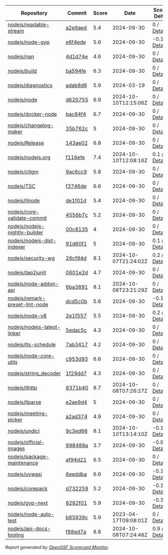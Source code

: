 <!-- OPENSSF-SCORECARD-MONITOR:START -->

| Repository | Commit | Score | Date | Score Delta | Report | StepSecurity |
| -- | -- | -- | -- | -- | -- | -- |
| [nodejs/readable-stream](https://github.com/nodejs/readable-stream) | [a2e9aed](https://github.com/nodejs/readable-stream/commit/a2e9aedf4aeee4a5e4d8efcb175edb67e2817eaa) | 5.4 | 2024-09-30 | 0 / [Details](https://ossf.github.io/scorecard-visualizer/#/projects/github.com/nodejs/readable-stream/compare/a2e9aedf4aeee4a5e4d8efcb175edb67e2817eaa/a2e9aedf4aeee4a5e4d8efcb175edb67e2817eaa) | [View](https://ossf.github.io/scorecard-visualizer/#/projects/github.com/nodejs/readable-stream/commit/a2e9aedf4aeee4a5e4d8efcb175edb67e2817eaa) | [Fix it](https://app.stepsecurity.io/securerepo?repo=nodejs/readable-stream) |
| [nodejs/node-gyp](https://github.com/nodejs/node-gyp) | [e6f4ede](https://github.com/nodejs/node-gyp/commit/e6f4ede10cca28e9edeaa85d7830914c5d1499c7) | 5.6 | 2024-09-30 | -0.1 / [Details](https://ossf.github.io/scorecard-visualizer/#/projects/github.com/nodejs/node-gyp/compare/e6f4ede10cca28e9edeaa85d7830914c5d1499c7/e6f4ede10cca28e9edeaa85d7830914c5d1499c7) | [View](https://ossf.github.io/scorecard-visualizer/#/projects/github.com/nodejs/node-gyp/commit/e6f4ede10cca28e9edeaa85d7830914c5d1499c7) | [Fix it](https://app.stepsecurity.io/securerepo?repo=nodejs/node-gyp) |
| [nodejs/nan](https://github.com/nodejs/nan) | [4d1d74e](https://github.com/nodejs/nan/commit/4d1d74e0a9ea8fa8091b88e45dc57e4c7eb9cdf7) | 4.6 | 2024-09-30 | 0 / [Details](https://ossf.github.io/scorecard-visualizer/#/projects/github.com/nodejs/nan/compare/4d1d74e0a9ea8fa8091b88e45dc57e4c7eb9cdf7/4d1d74e0a9ea8fa8091b88e45dc57e4c7eb9cdf7) | [View](https://ossf.github.io/scorecard-visualizer/#/projects/github.com/nodejs/nan/commit/4d1d74e0a9ea8fa8091b88e45dc57e4c7eb9cdf7) | [Fix it](https://app.stepsecurity.io/securerepo?repo=nodejs/nan) |
| [nodejs/build](https://github.com/nodejs/build) | [ba594fe](https://github.com/nodejs/build/commit/ba594fe84e31e43be183a67bd3d6bdd4974e8be2) | 6.3 | 2024-09-30 | 0 / [Details](https://ossf.github.io/scorecard-visualizer/#/projects/github.com/nodejs/build/compare/62a7c769f6aee5537efaa40083851af9295f01a8/ba594fe84e31e43be183a67bd3d6bdd4974e8be2) | [View](https://ossf.github.io/scorecard-visualizer/#/projects/github.com/nodejs/build/commit/ba594fe84e31e43be183a67bd3d6bdd4974e8be2) | [Fix it](https://app.stepsecurity.io/securerepo?repo=nodejs/build) |
| [nodejs/diagnostics](https://github.com/nodejs/diagnostics) | [adab8d6](https://github.com/nodejs/diagnostics/commit/adab8d62aca9e47928570c29e7e5908a0f825039) | 5.9 | 2024-03-19 | 0 / [Details](https://ossf.github.io/scorecard-visualizer/#/projects/github.com/nodejs/diagnostics/compare/adab8d62aca9e47928570c29e7e5908a0f825039/adab8d62aca9e47928570c29e7e5908a0f825039) | [View](https://ossf.github.io/scorecard-visualizer/#/projects/github.com/nodejs/diagnostics/commit/adab8d62aca9e47928570c29e7e5908a0f825039) | [Fix it](https://app.stepsecurity.io/securerepo?repo=nodejs/diagnostics) |
| [nodejs/node](https://github.com/nodejs/node) | [d620755](https://github.com/nodejs/node/commit/d62075566125455dafa2e84cd41373676cb7e158) | 6.9 | 2024-10-10T12:15:06Z | 0 / [Details](https://ossf.github.io/scorecard-visualizer/#/projects/github.com/nodejs/node/compare/17fd32790ad5e229c54617dc36de434fbf41a199/d62075566125455dafa2e84cd41373676cb7e158) | [View](https://ossf.github.io/scorecard-visualizer/#/projects/github.com/nodejs/node/commit/d62075566125455dafa2e84cd41373676cb7e158) | [Fix it](https://app.stepsecurity.io/securerepo?repo=nodejs/node) |
| [nodejs/docker-node](https://github.com/nodejs/docker-node) | [bac84f4](https://github.com/nodejs/docker-node/commit/bac84f45d6ae4559496b95ce8d115d81768639a0) | 6.7 | 2024-09-30 | 0 / [Details](https://ossf.github.io/scorecard-visualizer/#/projects/github.com/nodejs/docker-node/compare/325606f2b43ff922bc5cda93e36f69184213f80c/bac84f45d6ae4559496b95ce8d115d81768639a0) | [View](https://ossf.github.io/scorecard-visualizer/#/projects/github.com/nodejs/docker-node/commit/bac84f45d6ae4559496b95ce8d115d81768639a0) | [Fix it](https://app.stepsecurity.io/securerepo?repo=nodejs/docker-node) |
| [nodejs/changelog-maker](https://github.com/nodejs/changelog-maker) | [35b762c](https://github.com/nodejs/changelog-maker/commit/35b762c78ae5beb7dbe0cacca41717ddb29a3484) | 5 | 2024-09-30 | 0 / [Details](https://ossf.github.io/scorecard-visualizer/#/projects/github.com/nodejs/changelog-maker/compare/35b762c78ae5beb7dbe0cacca41717ddb29a3484/35b762c78ae5beb7dbe0cacca41717ddb29a3484) | [View](https://ossf.github.io/scorecard-visualizer/#/projects/github.com/nodejs/changelog-maker/commit/35b762c78ae5beb7dbe0cacca41717ddb29a3484) | [Fix it](https://app.stepsecurity.io/securerepo?repo=nodejs/changelog-maker) |
| [nodejs/Release](https://github.com/nodejs/Release) | [143ae02](https://github.com/nodejs/Release/commit/143ae025dacdc4d1b08ba32365e083f76a0ab053) | 6.8 | 2024-09-30 | 0 / [Details](https://ossf.github.io/scorecard-visualizer/#/projects/github.com/nodejs/Release/compare/3c1837b1bc5d5a216de5187bae25a578fc3b0b21/143ae025dacdc4d1b08ba32365e083f76a0ab053) | [View](https://ossf.github.io/scorecard-visualizer/#/projects/github.com/nodejs/Release/commit/143ae025dacdc4d1b08ba32365e083f76a0ab053) | [Fix it](https://app.stepsecurity.io/securerepo?repo=nodejs/Release) |
| [nodejs/nodejs.org](https://github.com/nodejs/nodejs.org) | [f116efe](https://github.com/nodejs/nodejs.org/commit/f116efe39e942f67b302b3e9853c823a9beff92d) | 7.4 | 2024-10-10T12:08:16Z | 0.1 / [Details](https://ossf.github.io/scorecard-visualizer/#/projects/github.com/nodejs/nodejs.org/compare/29e64d74e7863056e3de0df4f4b0cad18e027762/f116efe39e942f67b302b3e9853c823a9beff92d) | [View](https://ossf.github.io/scorecard-visualizer/#/projects/github.com/nodejs/nodejs.org/commit/f116efe39e942f67b302b3e9853c823a9beff92d) | [Fix it](https://app.stepsecurity.io/securerepo?repo=nodejs/nodejs.org) |
| [nodejs/citgm](https://github.com/nodejs/citgm) | [9ac6cc9](https://github.com/nodejs/citgm/commit/9ac6cc9159697eade2fa3725e3117982260a7209) | 5.8 | 2024-09-30 | 0 / [Details](https://ossf.github.io/scorecard-visualizer/#/projects/github.com/nodejs/citgm/compare/9ac6cc9159697eade2fa3725e3117982260a7209/9ac6cc9159697eade2fa3725e3117982260a7209) | [View](https://ossf.github.io/scorecard-visualizer/#/projects/github.com/nodejs/citgm/commit/9ac6cc9159697eade2fa3725e3117982260a7209) | [Fix it](https://app.stepsecurity.io/securerepo?repo=nodejs/citgm) |
| [nodejs/TSC](https://github.com/nodejs/TSC) | [f3746de](https://github.com/nodejs/TSC/commit/f3746debb79747dea80d6733011a1132692a57c0) | 6.6 | 2024-09-30 | 0 / [Details](https://ossf.github.io/scorecard-visualizer/#/projects/github.com/nodejs/TSC/compare/b491cfb0d506fad7a50728dddc6430bbafba9a84/f3746debb79747dea80d6733011a1132692a57c0) | [View](https://ossf.github.io/scorecard-visualizer/#/projects/github.com/nodejs/TSC/commit/f3746debb79747dea80d6733011a1132692a57c0) | [Fix it](https://app.stepsecurity.io/securerepo?repo=nodejs/TSC) |
| [nodejs/llnode](https://github.com/nodejs/llnode) | [de1f01d](https://github.com/nodejs/llnode/commit/de1f01d70a5c58111dd873d340f898023e4e8fe6) | 5.4 | 2024-09-30 | 0 / [Details](https://ossf.github.io/scorecard-visualizer/#/projects/github.com/nodejs/llnode/compare/de1f01d70a5c58111dd873d340f898023e4e8fe6/de1f01d70a5c58111dd873d340f898023e4e8fe6) | [View](https://ossf.github.io/scorecard-visualizer/#/projects/github.com/nodejs/llnode/commit/de1f01d70a5c58111dd873d340f898023e4e8fe6) | [Fix it](https://app.stepsecurity.io/securerepo?repo=nodejs/llnode) |
| [nodejs/core-validate-commit](https://github.com/nodejs/core-validate-commit) | [4556b7c](https://github.com/nodejs/core-validate-commit/commit/4556b7ced175f8802ef32a0cb1af273e9bab5c24) | 5.2 | 2024-09-30 | 0 / [Details](https://ossf.github.io/scorecard-visualizer/#/projects/github.com/nodejs/core-validate-commit/compare/4556b7ced175f8802ef32a0cb1af273e9bab5c24/4556b7ced175f8802ef32a0cb1af273e9bab5c24) | [View](https://ossf.github.io/scorecard-visualizer/#/projects/github.com/nodejs/core-validate-commit/commit/4556b7ced175f8802ef32a0cb1af273e9bab5c24) | [Fix it](https://app.stepsecurity.io/securerepo?repo=nodejs/core-validate-commit) |
| [nodejs/nodejs-nightly-builder](https://github.com/nodejs/nodejs-nightly-builder) | [00c8135](https://github.com/nodejs/nodejs-nightly-builder/commit/00c8135102b0e272ed1d8950845a5412cc9bc237) | 4 | 2024-09-30 | 0 / [Details](https://ossf.github.io/scorecard-visualizer/#/projects/github.com/nodejs/nodejs-nightly-builder/compare/00c8135102b0e272ed1d8950845a5412cc9bc237/00c8135102b0e272ed1d8950845a5412cc9bc237) | [View](https://ossf.github.io/scorecard-visualizer/#/projects/github.com/nodejs/nodejs-nightly-builder/commit/00c8135102b0e272ed1d8950845a5412cc9bc237) | [Fix it](https://app.stepsecurity.io/securerepo?repo=nodejs/nodejs-nightly-builder) |
| [nodejs/nodejs-dist-indexer](https://github.com/nodejs/nodejs-dist-indexer) | [91d60f1](https://github.com/nodejs/nodejs-dist-indexer/commit/91d60f11e1762b0f4f5c51bbd9886147355b952a) | 5 | 2024-09-30 | 0.1 / [Details](https://ossf.github.io/scorecard-visualizer/#/projects/github.com/nodejs/nodejs-dist-indexer/compare/91d60f11e1762b0f4f5c51bbd9886147355b952a/91d60f11e1762b0f4f5c51bbd9886147355b952a) | [View](https://ossf.github.io/scorecard-visualizer/#/projects/github.com/nodejs/nodejs-dist-indexer/commit/91d60f11e1762b0f4f5c51bbd9886147355b952a) | [Fix it](https://app.stepsecurity.io/securerepo?repo=nodejs/nodejs-dist-indexer) |
| [nodejs/security-wg](https://github.com/nodejs/security-wg) | [26cf94d](https://github.com/nodejs/security-wg/commit/26cf94dd6bd22393449e1fbf2dcf975fd71cb82c) | 8.1 | 2024-10-07T21:24:02Z | 0.2 / [Details](https://ossf.github.io/scorecard-visualizer/#/projects/github.com/nodejs/security-wg/compare/a2b189b1e0f42b76f68fcfac8fc81515fdd7bb21/26cf94dd6bd22393449e1fbf2dcf975fd71cb82c) | [View](https://ossf.github.io/scorecard-visualizer/#/projects/github.com/nodejs/security-wg/commit/26cf94dd6bd22393449e1fbf2dcf975fd71cb82c) | [Fix it](https://app.stepsecurity.io/securerepo?repo=nodejs/security-wg) |
| [nodejs/tap2junit](https://github.com/nodejs/tap2junit) | [0601e2d](https://github.com/nodejs/tap2junit/commit/0601e2df056c9a6625eba78c627eab405d09caa8) | 4.7 | 2024-09-30 | 0 / [Details](https://ossf.github.io/scorecard-visualizer/#/projects/github.com/nodejs/tap2junit/compare/0601e2df056c9a6625eba78c627eab405d09caa8/0601e2df056c9a6625eba78c627eab405d09caa8) | [View](https://ossf.github.io/scorecard-visualizer/#/projects/github.com/nodejs/tap2junit/commit/0601e2df056c9a6625eba78c627eab405d09caa8) | [Fix it](https://app.stepsecurity.io/securerepo?repo=nodejs/tap2junit) |
| [nodejs/node-addon-api](https://github.com/nodejs/node-addon-api) | [6ba3891](https://github.com/nodejs/node-addon-api/commit/6ba3891954d8b56215d133e54a86cb621e476b9e) | 8.1 | 2024-10-08T23:21:29Z | 0 / [Details](https://ossf.github.io/scorecard-visualizer/#/projects/github.com/nodejs/node-addon-api/compare/294a43f8c6a4c79b3295a8f1b83d4782d44cfe74/6ba3891954d8b56215d133e54a86cb621e476b9e) | [View](https://ossf.github.io/scorecard-visualizer/#/projects/github.com/nodejs/node-addon-api/commit/6ba3891954d8b56215d133e54a86cb621e476b9e) | [Fix it](https://app.stepsecurity.io/securerepo?repo=nodejs/node-addon-api) |
| [nodejs/remark-preset-lint-node](https://github.com/nodejs/remark-preset-lint-node) | [dcd5c0b](https://github.com/nodejs/remark-preset-lint-node/commit/dcd5c0b037927be53f05bf4235914226a5935591) | 5.6 | 2024-09-30 | -0.1 / [Details](https://ossf.github.io/scorecard-visualizer/#/projects/github.com/nodejs/remark-preset-lint-node/compare/b057720ac858784d267dc299dc62c4ee090a3068/dcd5c0b037927be53f05bf4235914226a5935591) | [View](https://ossf.github.io/scorecard-visualizer/#/projects/github.com/nodejs/remark-preset-lint-node/commit/dcd5c0b037927be53f05bf4235914226a5935591) | [Fix it](https://app.stepsecurity.io/securerepo?repo=nodejs/remark-preset-lint-node) |
| [nodejs/node-v8](https://github.com/nodejs/node-v8) | [2e1f557](https://github.com/nodejs/node-v8/commit/2e1f557df07e5f89aaad4e0b2f60f1e6c4516251) | 5.5 | 2024-09-30 | 0.2 / [Details](https://ossf.github.io/scorecard-visualizer/#/projects/github.com/nodejs/node-v8/compare/e82d577cdc34e19a65d919975b7ba35f2b9bc915/2e1f557df07e5f89aaad4e0b2f60f1e6c4516251) | [View](https://ossf.github.io/scorecard-visualizer/#/projects/github.com/nodejs/node-v8/commit/2e1f557df07e5f89aaad4e0b2f60f1e6c4516251) | [Fix it](https://app.stepsecurity.io/securerepo?repo=nodejs/node-v8) |
| [nodejs/nodejs-latest-linker](https://github.com/nodejs/nodejs-latest-linker) | [5edac5c](https://github.com/nodejs/nodejs-latest-linker/commit/5edac5c47c6b3f619bff3e51996dd18796f92c71) | 4.3 | 2024-09-30 | 0 / [Details](https://ossf.github.io/scorecard-visualizer/#/projects/github.com/nodejs/nodejs-latest-linker/compare/5edac5c47c6b3f619bff3e51996dd18796f92c71/5edac5c47c6b3f619bff3e51996dd18796f92c71) | [View](https://ossf.github.io/scorecard-visualizer/#/projects/github.com/nodejs/nodejs-latest-linker/commit/5edac5c47c6b3f619bff3e51996dd18796f92c71) | [Fix it](https://app.stepsecurity.io/securerepo?repo=nodejs/nodejs-latest-linker) |
| [nodejs/lts-schedule](https://github.com/nodejs/lts-schedule) | [7ab3417](https://github.com/nodejs/lts-schedule/commit/7ab3417749715bd6665eb840da54a5bea696ecc0) | 4.2 | 2024-09-30 | 0 / [Details](https://ossf.github.io/scorecard-visualizer/#/projects/github.com/nodejs/lts-schedule/compare/7ab3417749715bd6665eb840da54a5bea696ecc0/7ab3417749715bd6665eb840da54a5bea696ecc0) | [View](https://ossf.github.io/scorecard-visualizer/#/projects/github.com/nodejs/lts-schedule/commit/7ab3417749715bd6665eb840da54a5bea696ecc0) | [Fix it](https://app.stepsecurity.io/securerepo?repo=nodejs/lts-schedule) |
| [nodejs/node-core-utils](https://github.com/nodejs/node-core-utils) | [c953d93](https://github.com/nodejs/node-core-utils/commit/c953d93523cf2d88686e076f9abd4b661a9e8b0d) | 6.6 | 2024-09-30 | 0 / [Details](https://ossf.github.io/scorecard-visualizer/#/projects/github.com/nodejs/node-core-utils/compare/aa25318cd46e3698f59da59bf8e1ed6809da5ada/c953d93523cf2d88686e076f9abd4b661a9e8b0d) | [View](https://ossf.github.io/scorecard-visualizer/#/projects/github.com/nodejs/node-core-utils/commit/c953d93523cf2d88686e076f9abd4b661a9e8b0d) | [Fix it](https://app.stepsecurity.io/securerepo?repo=nodejs/node-core-utils) |
| [nodejs/string_decoder](https://github.com/nodejs/string_decoder) | [1f29dd7](https://github.com/nodejs/string_decoder/commit/1f29dd715a6c829da89e869af7dafc231c20ed9f) | 4.3 | 2024-09-30 | 0 / [Details](https://ossf.github.io/scorecard-visualizer/#/projects/github.com/nodejs/string_decoder/compare/1f29dd715a6c829da89e869af7dafc231c20ed9f/1f29dd715a6c829da89e869af7dafc231c20ed9f) | [View](https://ossf.github.io/scorecard-visualizer/#/projects/github.com/nodejs/string_decoder/commit/1f29dd715a6c829da89e869af7dafc231c20ed9f) | [Fix it](https://app.stepsecurity.io/securerepo?repo=nodejs/string_decoder) |
| [nodejs/llhttp](https://github.com/nodejs/llhttp) | [8371b40](https://github.com/nodejs/llhttp/commit/8371b40077c0177d743bb3dfed7e2b56cba18328) | 8.7 | 2024-10-08T07:26:27Z | 0 / [Details](https://ossf.github.io/scorecard-visualizer/#/projects/github.com/nodejs/llhttp/compare/8371b40077c0177d743bb3dfed7e2b56cba18328/8371b40077c0177d743bb3dfed7e2b56cba18328) | [View](https://ossf.github.io/scorecard-visualizer/#/projects/github.com/nodejs/llhttp/commit/8371b40077c0177d743bb3dfed7e2b56cba18328) | [Fix it](https://app.stepsecurity.io/securerepo?repo=nodejs/llhttp) |
| [nodejs/llparse](https://github.com/nodejs/llparse) | [e2ae9d4](https://github.com/nodejs/llparse/commit/e2ae9d4446c58c9508a2904e45bf6b1161287131) | 5 | 2024-09-30 | 0 / [Details](https://ossf.github.io/scorecard-visualizer/#/projects/github.com/nodejs/llparse/compare/e2ae9d4446c58c9508a2904e45bf6b1161287131/e2ae9d4446c58c9508a2904e45bf6b1161287131) | [View](https://ossf.github.io/scorecard-visualizer/#/projects/github.com/nodejs/llparse/commit/e2ae9d4446c58c9508a2904e45bf6b1161287131) | [Fix it](https://app.stepsecurity.io/securerepo?repo=nodejs/llparse) |
| [nodejs/meeting-picker](https://github.com/nodejs/meeting-picker) | [a2ad374](https://github.com/nodejs/meeting-picker/commit/a2ad374b844dffc54986b48c5e9bd53544046e21) | 4.9 | 2024-09-30 | 0 / [Details](https://ossf.github.io/scorecard-visualizer/#/projects/github.com/nodejs/meeting-picker/compare/a2ad374b844dffc54986b48c5e9bd53544046e21/a2ad374b844dffc54986b48c5e9bd53544046e21) | [View](https://ossf.github.io/scorecard-visualizer/#/projects/github.com/nodejs/meeting-picker/commit/a2ad374b844dffc54986b48c5e9bd53544046e21) | [Fix it](https://app.stepsecurity.io/securerepo?repo=nodejs/meeting-picker) |
| [nodejs/undici](https://github.com/nodejs/undici) | [9c3ed66](https://github.com/nodejs/undici/commit/9c3ed661e77e21eab407771058b0601fa85bb697) | 8.1 | 2024-10-10T13:14:10Z | -0.1 / [Details](https://ossf.github.io/scorecard-visualizer/#/projects/github.com/nodejs/undici/compare/bebe53c396e55dceda23109277ef578a90e3b27e/9c3ed661e77e21eab407771058b0601fa85bb697) | [View](https://ossf.github.io/scorecard-visualizer/#/projects/github.com/nodejs/undici/commit/9c3ed661e77e21eab407771058b0601fa85bb697) | [Fix it](https://app.stepsecurity.io/securerepo?repo=nodejs/undici) |
| [nodejs/official-images](https://github.com/nodejs/official-images) | [998488a](https://github.com/nodejs/official-images/commit/998488aded6d858b073320b7e0d93903005277c1) | 3.7 | 2024-09-30 | -0.9 / [Details](https://ossf.github.io/scorecard-visualizer/#/projects/github.com/nodejs/official-images/compare/998488aded6d858b073320b7e0d93903005277c1/998488aded6d858b073320b7e0d93903005277c1) | [View](https://ossf.github.io/scorecard-visualizer/#/projects/github.com/nodejs/official-images/commit/998488aded6d858b073320b7e0d93903005277c1) | [Fix it](https://app.stepsecurity.io/securerepo?repo=nodejs/official-images) |
| [nodejs/package-maintenance](https://github.com/nodejs/package-maintenance) | [af94d21](https://github.com/nodejs/package-maintenance/commit/af94d21ab0d37d51dbf97b76587f90f387783241) | 6.5 | 2024-09-30 | 0 / [Details](https://ossf.github.io/scorecard-visualizer/#/projects/github.com/nodejs/package-maintenance/compare/af94d21ab0d37d51dbf97b76587f90f387783241/af94d21ab0d37d51dbf97b76587f90f387783241) | [View](https://ossf.github.io/scorecard-visualizer/#/projects/github.com/nodejs/package-maintenance/commit/af94d21ab0d37d51dbf97b76587f90f387783241) | [Fix it](https://app.stepsecurity.io/securerepo?repo=nodejs/package-maintenance) |
| [nodejs/uvwasi](https://github.com/nodejs/uvwasi) | [6eeddba](https://github.com/nodejs/uvwasi/commit/6eeddbae277693bc022e59e54649ec13eed478c7) | 6.6 | 2024-09-30 | -0.1 / [Details](https://ossf.github.io/scorecard-visualizer/#/projects/github.com/nodejs/uvwasi/compare/6eeddbae277693bc022e59e54649ec13eed478c7/6eeddbae277693bc022e59e54649ec13eed478c7) | [View](https://ossf.github.io/scorecard-visualizer/#/projects/github.com/nodejs/uvwasi/commit/6eeddbae277693bc022e59e54649ec13eed478c7) | [Fix it](https://app.stepsecurity.io/securerepo?repo=nodejs/uvwasi) |
| [nodejs/corepack](https://github.com/nodejs/corepack) | [d732259](https://github.com/nodejs/corepack/commit/d732259fafde57cb859f970dc9e2b01f656fc47d) | 5.2 | 2024-09-30 | -0.1 / [Details](https://ossf.github.io/scorecard-visualizer/#/projects/github.com/nodejs/corepack/compare/095903b3a8257fda83e32a428f9b8167c315a7c2/d732259fafde57cb859f970dc9e2b01f656fc47d) | [View](https://ossf.github.io/scorecard-visualizer/#/projects/github.com/nodejs/corepack/commit/d732259fafde57cb859f970dc9e2b01f656fc47d) | [Fix it](https://app.stepsecurity.io/securerepo?repo=nodejs/corepack) |
| [nodejs/gyp-next](https://github.com/nodejs/gyp-next) | [8282f01](https://github.com/nodejs/gyp-next/commit/8282f016bc9e4a6ac7c5fa84af1bbc94ec40c3c7) | 5.9 | 2024-09-30 | -0.3 / [Details](https://ossf.github.io/scorecard-visualizer/#/projects/github.com/nodejs/gyp-next/compare/6b93b01ece2935c396b46f9db0c5360d299482b7/8282f016bc9e4a6ac7c5fa84af1bbc94ec40c3c7) | [View](https://ossf.github.io/scorecard-visualizer/#/projects/github.com/nodejs/gyp-next/commit/8282f016bc9e4a6ac7c5fa84af1bbc94ec40c3c7) | [Fix it](https://app.stepsecurity.io/securerepo?repo=nodejs/gyp-next) |
| [nodejs/node-auto-test](https://github.com/nodejs/node-auto-test) | [b85939c](https://github.com/nodejs/node-auto-test/commit/b85939c0dc88670c1d3fbed36b5aba01e2c3f4c7) | 5.9 | 2023-04-17T09:08:01Z | 0 / [Details](https://ossf.github.io/scorecard-visualizer/#/projects/github.com/nodejs/node-auto-test/compare/b85939c0dc88670c1d3fbed36b5aba01e2c3f4c7/b85939c0dc88670c1d3fbed36b5aba01e2c3f4c7) | [View](https://ossf.github.io/scorecard-visualizer/#/projects/github.com/nodejs/node-auto-test/commit/b85939c0dc88670c1d3fbed36b5aba01e2c3f4c7) | [Fix it](https://app.stepsecurity.io/securerepo?repo=nodejs/node-auto-test) |
| [nodejs/api-docs-tooling](https://github.com/nodejs/api-docs-tooling) | [f88ed7a](https://github.com/nodejs/api-docs-tooling/commit/f88ed7adfabf0e28397763868710a55a66c84bd0) | 8.8 | 2024-10-08T07:24:48Z | 0.9 / [Details](https://ossf.github.io/scorecard-visualizer/#/projects/github.com/nodejs/api-docs-tooling/compare/63ecec82243717adf706e423ef5f00fe0c552bd6/f88ed7adfabf0e28397763868710a55a66c84bd0) | [View](https://ossf.github.io/scorecard-visualizer/#/projects/github.com/nodejs/api-docs-tooling/commit/f88ed7adfabf0e28397763868710a55a66c84bd0) | [Fix it](https://app.stepsecurity.io/securerepo?repo=nodejs/api-docs-tooling) |

_Report generated by [OpenSSF Scorecard Monitor](https://github.com/ossf/scorecard-monitor)._

<!-- OPENSSF-SCORECARD-MONITOR:END -->